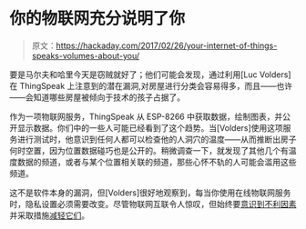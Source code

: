 # 你的物联网充分说明了你

> 原文：<https://hackaday.com/2017/02/26/your-internet-of-things-speaks-volumes-about-you/>

要是马尔夫和哈里今天是窃贼就好了；他们可能会发现，通过利用[Luc Volders]在 ThingSpeak 上注意到的潜在漏洞,对房屋进行分类会容易得多，而且——也许——会知道哪些房屋被倾向于技术的孩子占据了。

作为一项物联网服务，ThingSpeak 从 ESP-8266 中获取数据，绘制图表，并公开显示数据。你们中的一些人可能已经看到了这个趋势。当[Volders]使用这项服务进行测试时，他意识到任何人都可以检查他的人洞穴的温度——从而推断出房子何时空置，因为位置数据碰巧也是公开的。稍微调查一下，就发现了其他几个有温度数据的频道，或者与某个位置相关联的频道，那些心怀不轨的人可能会滥用这些频道。

这不是软件本身的漏洞，但[Volders]很好地观察到，每当你使用在线物联网服务时，隐私设置必须需要改变。尽管物联网互联令人惊叹，但始终要[意识到不利因素](http://hackaday.com/2015/10/08/get-your-internet-out-of-my-things/)并采取措施[减轻它们](http://hackaday.com/2015/10/08/get-your-internet-out-of-my-things/)。
